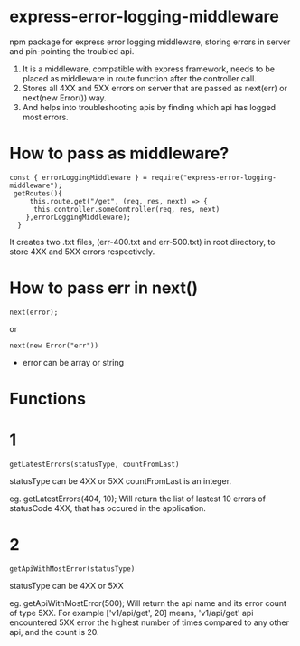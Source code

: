 # express-error-logging-middleware
npm package for express error logging middleware, storing errors in server and pin-pointing the troubled api.

1. It is a middleware, compatible with express framework, needs to be placed as middleware in route function after the controller call.
2. Stores all 4XX and 5XX errors on server that are passed as next(err) or next(new Error()) way.
3. And helps into troubleshooting apis by finding which api has logged most errors.

# How to pass as middleware?
```
const { errorLoggingMiddleware } = require("express-error-logging-middleware");
 getRoutes(){
     this.route.get("/get", (req, res, next) => {
      this.controller.someController(req, res, next)
    },errorLoggingMiddleware);
  }
```
It creates two .txt files, (err-400.txt and err-500.txt) in root directory, to store 4XX and 5XX errors respectively.

# How to pass err in next()
```
next(error);
```
or
```
next(new Error("err"))
```
 - error can be array or string

# Functions
# 1 
```
getLatestErrors(statusType, countFromLast)
```
statusType can be 4XX or 5XX
countFromLast is an integer. 

eg. getLatestErrors(404, 10);
Will return the list of lastest 10 errors of statusCode 4XX, that has occured in the application.

# 2
```
getApiWithMostError(statusType)
```
statusType can be 4XX or 5XX

eg. getApiWithMostError(500);
Will return the api name and its error count of type 5XX.
For example ['v1/api/get', 20]
means, 'v1/api/get' api encountered 5XX error the highest number of times compared to any other api, and the count is 20.